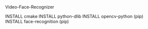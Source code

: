 Video-Face-Recognizer

INSTALL cmake
INSTALL python-dlib
INSTALL opencv-python  (pip)
INSTALL face-recognition (pip)
